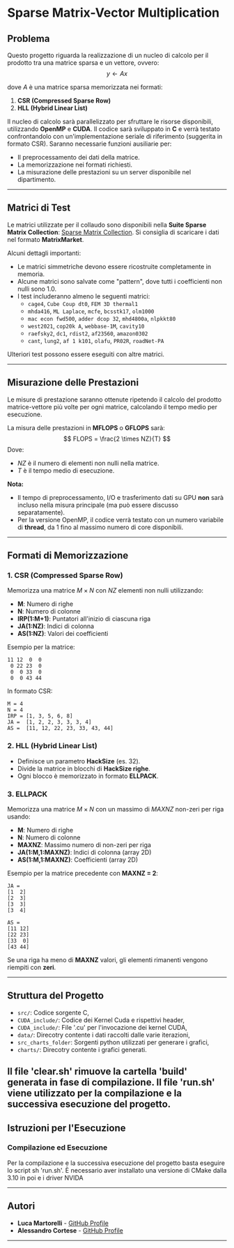 # Sparse Matrix-Vector Multiplication

## Problema
Questo progetto riguarda la realizzazione di un nucleo di calcolo per il prodotto tra una matrice sparsa e un vettore, ovvero:
$$
y \leftarrow Ax
$$

dove $A$ è una matrice sparsa memorizzata nei formati:
1. **CSR (Compressed Sparse Row)**
2. **HLL (Hybrid Linear List)**

Il nucleo di calcolo sarà parallelizzato per sfruttare le risorse disponibili, utilizzando **OpenMP** e **CUDA**. Il codice sarà sviluppato in **C** e verrà testato confrontandolo con un'implementazione seriale di riferimento (suggerita in formato CSR). Saranno necessarie funzioni ausiliarie per:
- Il preprocessamento dei dati della matrice.
- La memorizzazione nei formati richiesti.
- La misurazione delle prestazioni su un server disponibile nel dipartimento.

---

## Matrici di Test
Le matrici utilizzate per il collaudo sono disponibili nella **Suite Sparse Matrix Collection**: [Sparse Matrix Collection](https://sparse.tamu.edu/). Si consiglia di scaricare i dati nel formato **MatrixMarket**.

Alcuni dettagli importanti:
- Le matrici simmetriche devono essere ricostruite completamente in memoria.
- Alcune matrici sono salvate come "pattern", dove tutti i coefficienti non nulli sono 1.0.
- I test includeranno almeno le seguenti matrici:
  - `cage4`, `Cube Coup dt0`, `FEM 3D thermal1`
  - `mhda416`, `ML Laplace`, `mcfe`, `bcsstk17`, `olm1000`
  - `mac econ fwd500`, `adder dcop 32`, `mhd4800a`, `nlpkkt80`
  - `west2021`, `cop20k A`, `webbase-1M`, `cavity10`
  - `raefsky2`, `dc1`, `rdist2`, `af23560`, `amazon0302`
  - `cant`, `lung2`, `af 1 k101`, `olafu`, `PR02R`, `roadNet-PA`

Ulteriori test possono essere eseguiti con altre matrici.

---

## Misurazione delle Prestazioni
Le misure di prestazione saranno ottenute ripetendo il calcolo del prodotto matrice-vettore più volte per ogni matrice, calcolando il tempo medio per esecuzione.

La misura delle prestazioni in **MFLOPS** o **GFLOPS** sarà:
$$ 
FLOPS = \frac{2 \times NZ}{T}
$$
Dove:
- $NZ$ è il numero di elementi non nulli nella matrice.
- $T$ è il tempo medio di esecuzione.

**Nota:**
- Il tempo di preprocessamento, I/O e trasferimento dati su GPU **non** sarà incluso nella misura principale (ma può essere discusso separatamente).
- Per la versione OpenMP, il codice verrà testato con un numero variabile di **thread**, da 1 fino al massimo numero di core disponibili.

---

## Formati di Memorizzazione
### 1. CSR (Compressed Sparse Row)
Memorizza una matrice $M \times N$ con $NZ$ elementi non nulli utilizzando:
- **M**: Numero di righe
- **N**: Numero di colonne
- **IRP(1:M+1)**: Puntatori all'inizio di ciascuna riga
- **JA(1:NZ)**: Indici di colonna
- **AS(1:NZ)**: Valori dei coefficienti

Esempio per la matrice:
```
11 12  0  0
 0 22 23  0
 0  0 33  0
 0  0 43 44
```
In formato CSR:
```
M = 4
N = 4
IRP = [1, 3, 5, 6, 8]
JA =  [1, 2, 2, 3, 3, 3, 4]
AS =  [11, 12, 22, 23, 33, 43, 44]
```

### 2. HLL (Hybrid Linear List)
- Definisce un parametro **HackSize** (es. 32).
- Divide la matrice in blocchi di **HackSize righe**.
- Ogni blocco è memorizzato in formato **ELLPACK**.

### 3. ELLPACK
Memorizza una matrice $M \times N$ con un massimo di $MAXNZ$ non-zeri per riga usando:
- **M**: Numero di righe
- **N**: Numero di colonne
- **MAXNZ**: Massimo numero di non-zeri per riga
- **JA(1:M,1:MAXNZ)**: Indici di colonna (array 2D)
- **AS(1:M,1:MAXNZ)**: Coefficienti (array 2D)

Esempio per la matrice precedente con **MAXNZ = 2**:
```
JA =
[1  2]
[2  3]
[3  3]
[3  4]

AS =
[11 12]
[22 23]
[33  0]
[43 44]
```
Se una riga ha meno di **MAXNZ** valori, gli elementi rimanenti vengono riempiti con **zeri**.

---

## Struttura del Progetto
- `src/`: Codice sorgente C,
- `CUDA_include/`: Codice dei Kernel Cuda e rispettivi header,
- `CUDA_include/`: File '.cu' per l'invocazione dei kernel CUDA,
- `data/`: Direcotry contente i dati raccolti dalle varie iterazioni,
- `src_charts_folder`: Sorgenti python utilizzati per generare i grafici,
- `charts/`: Direcotry contente i grafici generati.

Il file 'clear.sh' rimuove la cartella 'build' generata in fase di compilazione.
Il file 'run.sh' viene utilizzato per la compilazione e la successiva esecuzione del progetto.
---

## Istruzioni per l'Esecuzione
### Compilazione ed Esecuzione
Per la compilazione e la successiva esecuzione del progetto basta eseguire lo script sh 'run.sh'. È necessario aver installato una versione di CMake dalla 3.10 in poi e i driver NVIDA


---

## Autori
- **Luca Martorelli** - [GitHub Profile](https://github.com/MartorelliLuca)
- **Alessandro Cortese** - [GitHub Profile](https://github.com/alessandro-cortese)

---


